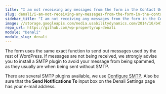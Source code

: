 ```yaml
---
title: "I am not receiving any messages from the form in the Contact Us dropdown in Denali theme!"
slug: denali/i-am-not-receiving-any-messages-from-the-form-in-the-contact-us-dropdown
sidebar_title: "I am not receiving any messages from the form in the Contact Us dropdown in Denali theme!"
image: //storage.googleapis.com/media.usabilitydynamics.com/2014/10/b47f84d8-wpproperty-theme-denali-icon-300x300.png
repo_url: https://github.com/wp-property/wp-denali
module: "Denali"
module_slug: denali
---
```



The form uses the same exact function to send out messages used by the rest of WordPress.  If messages are not being received, we strongly advise you to install a SMTP plugin to avoid your message from being spammed, as they usually are when being sent without SMTP.  

There are several SMTP plugins available, we use [Configure SMTP](http://wordpress.org/extend/plugins/configure-smtp/). Also be sure that the **Send Notifications To** input box on the Denali Settings page has your e-mail address.